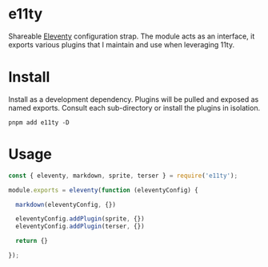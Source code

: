 # e11ty

Shareable [Eleventy](https://www.11ty.dev/) configuration strap. The module acts as an interface, it exports various plugins that I maintain and use when leveraging 11ty.

# Install

Install as a development dependency. Plugins will be pulled and exposed as named exports. Consult each sub-directory or install the plugins in isolation.

```cli
pnpm add e11ty -D
```

# Usage

```js
const { eleventy, markdown, sprite, terser } = require('e11ty');

module.exports = eleventy(function (eleventyConfig) {

  markdown(eleventyConfig, {})

  eleventyConfig.addPlugin(sprite, {})
  eleventyConfig.addPlugin(terser, {})

  return {}

});
```